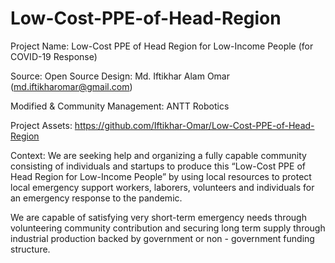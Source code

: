 # Low-Cost-PPE-of-Head-Region
Project Name: Low-Cost PPE of Head Region for Low-Income People (for COVID-19 
   Response)

Source: Open Source 
Design: Md. Iftikhar Alam Omar (md.iftikharomar@gmail.com)

Modified & Community Management: ANTT Robotics 

Project Assets: https://github.com/Iftikhar-Omar/Low-Cost-PPE-of-Head-Region 

Context:
We are seeking help and organizing a fully capable community consisting of individuals and startups to produce this “Low-Cost PPE of Head Region for Low-Income People” by using local resources to protect local emergency support workers, laborers, volunteers and individuals for an emergency response to the pandemic.

We are capable of satisfying very short-term emergency needs through volunteering community contribution and securing long term supply through industrial production backed by government or non - government funding structure.








